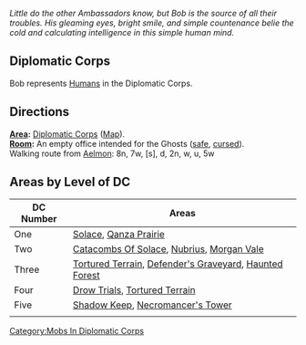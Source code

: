 *Little do the other Ambassadors know, but Bob is the source of all
their troubles. His gleaming eyes, bright smile, and simple countenance
belie the cold and calculating intelligence in this simple human mind.*

## Diplomatic Corps

Bob represents [Humans](Humans "wikilink") in the Diplomatic Corps.

## Directions

**[Area](:Category:_Areas "wikilink"):** [Diplomatic
Corps](:Category:_Diplomatic_Corps "wikilink")
([Map](Diplomatic_Corps_Map "wikilink")).  
**[Room](:Category:_Rooms "wikilink"):** An empty office intended for
the Ghosts ([safe](Safe_Rooms "wikilink"),
[cursed](Cursed_Rooms "wikilink")).  
Walking route from [Aelmon](Aelmon "wikilink"): 8n, 7w, \[s\], d, 2n, w,
u, 5w

## Areas by Level of DC

| DC Number | Areas                                                                                                                                                 |
|-----------|-------------------------------------------------------------------------------------------------------------------------------------------------------|
| One       | [Solace](Solace "wikilink"), [Qanza Prairie](Qanza_Prairie "wikilink")                                                                                |
| Two       | [Catacombs Of Solace](Catacombs_Of_Solace "wikilink"), [Nubrius](Nubrius "wikilink"), [Morgan Vale](Morgan_Vale "wikilink")                           |
| Three     | [Tortured Terrain](Tortured_Terrain "wikilink"), [Defender's Graveyard](Defender's_Graveyard "wikilink"), [Haunted Forest](Haunted_Forest "wikilink") |
| Four      | [Drow Trials](Drow_Trials "wikilink"), [Tortured Terrain](Tortured_Terrain "wikilink")                                                                |
| Five      | [Shadow Keep](Shadow_Keep "wikilink"), [Necromancer's Tower](Necromancer's_Tower "wikilink")                                                          |
|           |                                                                                                                                                       |

[Category:Mobs In Diplomatic
Corps](Category:Mobs_In_Diplomatic_Corps "wikilink")
